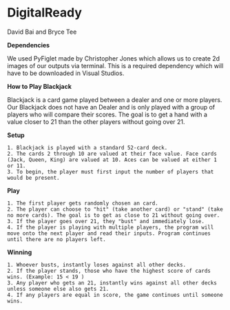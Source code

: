 # DigitalReady

David Bai and Bryce Tee

**Dependencies**

We used PyFiglet made by Christopher Jones which allows us to create 2d images of our outputs via terminal. This is a required dependency which will have to be downloaded in Visual Studios. 

**How to Play Blackjack**

Blackjack is a card game played between a dealer and one or more players. Our Blackjack does not have an Dealer and is only played with a group of players who will compare their scores.
The goal is to get a hand with a value closer to 21 than the other players without going over 21.

**Setup**

	1. Blackjack is played with a standard 52-card deck.
	2. The cards 2 through 10 are valued at their face value. Face cards (Jack, Queen, King) are valued at 10. Aces can be valued at either 1 or 11.
	3. To begin, the player must first input the number of players that would be present.
 
**Play**

	1. The first player gets randomly chosen an card.
	2. The player can choose to "hit" (take another card) or "stand" (take no more cards). The goal is to get as close to 21 without going over.
	3. If the player goes over 21, they "bust" and immediately lose.
	4. If the player is playing with multiple players, the program will move onto the next player and read their inputs. Program continues until there are no players left.
 
**Winning**

	1. Whoever busts, instantly loses against all other decks. 
	2. If the player stands, those who have the highest score of cards wins. (Example: 15 < 19 )
	3. Any player who gets an 21, instantly wins against all other decks unless someone else also gets 21.
	4. If any players are equal in score, the game continues until someone wins.
